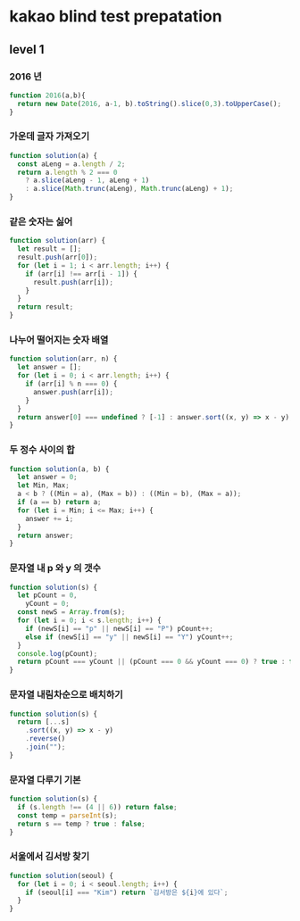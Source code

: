 # kakao blind test prepatation

## level 1

### 2016 년

```js
function 2016(a,b){
  return new Date(2016, a-1, b).toString().slice(0,3).toUpperCase();
}
```

### 가운데 글자 가져오기

```js
function solution(a) {
  const aLeng = a.length / 2;
  return a.length % 2 === 0
    ? a.slice(aLeng - 1, aLeng + 1)
    : a.slice(Math.trunc(aLeng), Math.trunc(aLeng) + 1);
}
```

### 같은 숫자는 싫어

```js
function solution(arr) {
  let result = [];
  result.push(arr[0]);
  for (let i = 1; i < arr.length; i++) {
    if (arr[i] !== arr[i - 1]) {
      result.push(arr[i]);
    }
  }
  return result;
}
```

### 나누어 떨어지는 숫자 배열

```js
function solution(arr, n) {
  let answer = [];
  for (let i = 0; i < arr.length; i++) {
    if (arr[i] % n === 0) {
      answer.push(arr[i]);
    }
  }
  return answer[0] === undefined ? [-1] : answer.sort((x, y) => x - y);
}
```

### 두 정수 사이의 합

```js
function solution(a, b) {
  let answer = 0;
  let Min, Max;
  a < b ? ((Min = a), (Max = b)) : ((Min = b), (Max = a));
  if (a == b) return a;
  for (let i = Min; i <= Max; i++) {
    answer += i;
  }
  return answer;
}
```

### 문자열 내 p 와 y 의 갯수

```js
function solution(s) {
  let pCount = 0,
    yCount = 0;
  const newS = Array.from(s);
  for (let i = 0; i < s.length; i++) {
    if (newS[i] == "p" || newS[i] == "P") pCount++;
    else if (newS[i] == "y" || newS[i] == "Y") yCount++;
  }
  console.log(pCount);
  return pCount === yCount || (pCount === 0 && yCount === 0) ? true : false;
}
```

### 문자열 내림차순으로 배치하기

```js
function solution(s) {
  return [...s]
    .sort((x, y) => x - y)
    .reverse()
    .join("");
}
```

### 문자열 다루기 기본

```js
function solution(s) {
  if (s.length !== (4 || 6)) return false;
  const temp = parseInt(s);
  return s == temp ? true : false;
}
```

### 서울에서 김서방 찾기

```js
function solution(seoul) {
  for (let i = 0; i < seoul.length; i++) {
    if (seoul[i] === "Kim") return `김서방은 ${i}에 있다`;
  }
}
```
